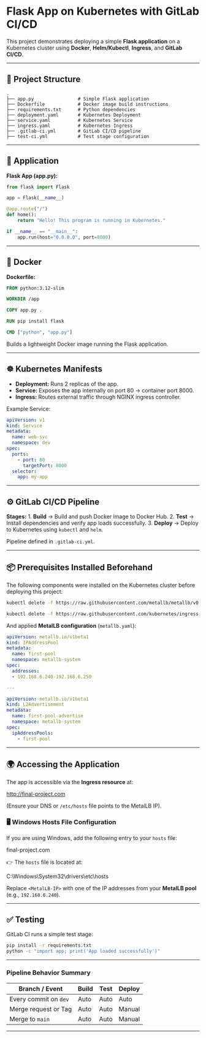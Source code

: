 # Flask App on Kubernetes with GitLab CI/CD

This project demonstrates deploying a simple **Flask application** on a
Kubernetes cluster using **Docker**, **Helm/Kubectl**, **Ingress**, and
**GitLab CI/CD**.

------------------------------------------------------------------------

## 📂 Project Structure

    .
    ├── app.py                # Simple Flask application
    ├── Dockerfile            # Docker image build instructions
    ├── requirements.txt      # Python dependencies
    ├── deployment.yaml       # Kubernetes Deployment
    ├── service.yaml          # Kubernetes Service
    ├── ingress.yaml          # Kubernetes Ingress
    ├── .gitlab-ci.yml        # GitLab CI/CD pipeline
    ├── test-ci.yml           # Test stage configuration

------------------------------------------------------------------------

## 🚀 Application

**Flask App (app.py):**

``` python
from flask import Flask

app = Flask(__name__)

@app.route("/")
def home():
    return "Hello! This program is running in Kubernetes."

if __name__ == "__main__":
    app.run(host="0.0.0.0", port=8000)
```

------------------------------------------------------------------------

## 🐳 Docker

**Dockerfile:**

``` dockerfile
FROM python:3.12-slim

WORKDIR /app

COPY app.py .

RUN pip install flask

CMD ["python", "app.py"]
```

Builds a lightweight Docker image running the Flask application.

------------------------------------------------------------------------

## ☸️ Kubernetes Manifests

-   **Deployment:** Runs 2 replicas of the app.
-   **Service:** Exposes the app internally on port 80 → container port
    8000.
-   **Ingress:** Routes external traffic through NGINX ingress
    controller.

Example Service:

``` yaml
apiVersion: v1
kind: Service
metadata:
  name: web-svc
  namespace: dev
spec:
  ports:
    - port: 80
      targetPort: 8000
  selector:
    app: my-app
```

------------------------------------------------------------------------

## ⚙️ GitLab CI/CD Pipeline

**Stages:** 1. **Build** → Build and push Docker image to Docker Hub. 2.
**Test** → Install dependencies and verify app loads successfully. 3.
**Deploy** → Deploy to Kubernetes using `kubectl` and `helm`.

Pipeline defined in `.gitlab-ci.yml`.

------------------------------------------------------------------------

## 📦 Prerequisites Installed Beforehand

The following components were installed on the Kubernetes cluster before
deploying this project:

``` bash
kubectl delete -f https://raw.githubusercontent.com/metallb/metallb/v0.15.2/config/manifests/metallb-native.yaml

kubectl delete -f https://raw.githubusercontent.com/kubernetes/ingress-nginx/controller-v1.13.1/deploy/static/provider/aws/deploy.yaml
```

And applied **MetalLB configuration** (`metallb.yaml`):

``` yaml
apiVersion: metallb.io/v1beta1
kind: IPAddressPool
metadata:
  name: first-pool
  namespace: metallb-system
spec:
  addresses:
  - 192.168.6.240-192.168.6.250

---

apiVersion: metallb.io/v1beta1
kind: L2Advertisement
metadata:
  name: first-pool-advertise
  namespace: metallb-system
spec:
  ipAddressPools:
    - first-pool
```

------------------------------------------------------------------------

## 🌍 Accessing the Application

The app is accessible via the **Ingress resource** at:

http://final-project.com

(Ensure your DNS or `/etc/hosts` file points to the MetalLB IP).

### 🖥️ Windows Hosts File Configuration

If you are using Windows, add the following entry to your `hosts` file:

<MetalLB-IP> final-project.com


👉 The `hosts` file is located at:

C:\Windows\System32\drivers\etc\hosts


Replace `<MetalLB-IP>` with one of the IP addresses from your **MetalLB pool** (e.g., `192.168.6.240`).

------------------------------------------------------------------------

## ✅ Testing

GitLab CI runs a simple test stage:

``` bash
pip install -r requirements.txt
python -c "import app; print('App loaded successfully')"
```

------------------------------------------------------------------------

### Pipeline Behavior Summary

| Branch / Event           | Build | Test | Deploy |
|--------------------------|-------|------|--------|
| Every commit on `dev`    | Auto  | Auto | Auto   |
| Merge request or Tag     | Auto  | Auto | Manual |
| Merge to `main`          | Auto  | Auto | Manual |

------------------------------------------------------------------------
